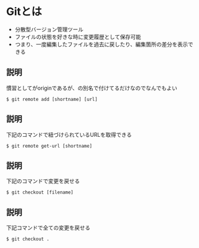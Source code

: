 # Gitとは
- 分散型バージョン管理ツール
- ファイルの状態を好きな時に変更履歴として保存可能
- つまり、一度編集したファイルを過去に戻したり、編集箇所の差分を表示できる

## 説明
慣習として<shortname>がoriginであるが、<url>の別名で付けてるだけなのでなんでもよい

```
$ git remote add [shortname] [url]
```

## 説明
下記のコマンドで紐づけられているURLを取得できる

```
$ git remote get-url [shortname]
```
## 説明
下記のコマンドで変更を戻せる

```
$ git checkout [filename]
```
## 説明
下記コマンドで全ての変更を戻せる

```
$ git checkout .
```

